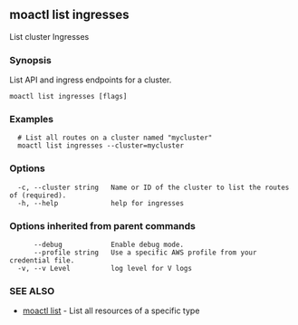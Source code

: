 ## moactl list ingresses

List cluster Ingresses

### Synopsis

List API and ingress endpoints for a cluster.

```
moactl list ingresses [flags]
```

### Examples

```
  # List all routes on a cluster named "mycluster"
  moactl list ingresses --cluster=mycluster
```

### Options

```
  -c, --cluster string   Name or ID of the cluster to list the routes of (required).
  -h, --help             help for ingresses
```

### Options inherited from parent commands

```
      --debug            Enable debug mode.
      --profile string   Use a specific AWS profile from your credential file.
  -v, --v Level          log level for V logs
```

### SEE ALSO

* [moactl list](moactl_list.md)	 - List all resources of a specific type

